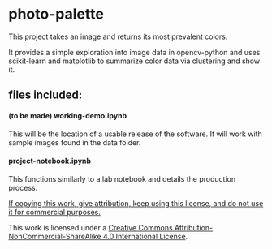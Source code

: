 # photo-palette



This project takes an image and returns its most prevalent colors.

It provides a simple exploration into image data in opencv-python and uses scikit-learn and matplotlib to summarize color data via clustering and show it.

## files included:

#### (to be made) working-demo.ipynb

This will be the location of a usable release of the software. It will work with sample images found in the data folder.

#### project-notebook.ipynb

This functions similarly to a lab notebook and details the production process.













[If copying this work, give attribution, keep using this license, and do not use it for commercial purposes.](data/by-nc-sa.png)

This work is licensed under a [Creative Commons Attribution-NonCommercial-ShareAlike 4.0 International License](http://creativecommons.org/licenses/by-nc-sa/4.0/).

